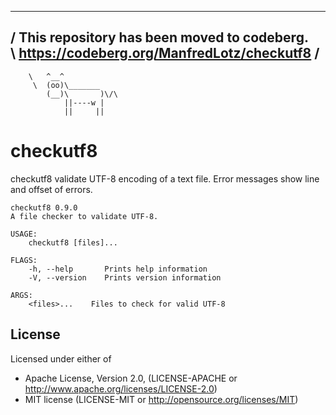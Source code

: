  _____________________________________________
/ This repository has been moved to codeberg. \
\ https://codeberg.org/ManfredLotz/checkutf8  /
 ---------------------------------------------
        \   ^__^
         \  (oo)\_______
            (__)\       )\/\
                ||----w |
                ||     ||

# checkutf8

checkutf8 validate UTF-8 encoding of a text file. Error messages show line and offset of errors.


```
checkutf8 0.9.0
A file checker to validate UTF-8.

USAGE:
    checkutf8 [files]...

FLAGS:
    -h, --help       Prints help information
    -V, --version    Prints version information

ARGS:
    <files>...    Files to check for valid UTF-8
```

## License

Licensed under either of

* Apache License, Version 2.0, (LICENSE-APACHE or http://www.apache.org/licenses/LICENSE-2.0)
* MIT license (LICENSE-MIT or http://opensource.org/licenses/MIT)
